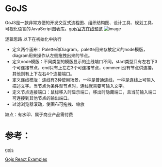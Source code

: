 # GoJS
GoJS是一款非常方便的开发交互式流程图、组织结构图、设计工具、规划工具、可视化语言的JavaScript图表库。[gojs官方在线预览](https://gojs.net/latest/samples/flowchart.html)
![image](https://user-images.githubusercontent.com/50393260/159124672-3f251d57-e48a-4069-9305-79ceed5696d1.png)

逻辑思路
以下在初始化中执行
- 定义两个画布：Palette和Diagram，palette用来存放定义的node模版，diagram用来操作从左侧拖拽出来的节点。
- 定义node模版：不同类型的模版显示的连线端口不同，start类型只有左右下3个可连接节点，end只有上左右3个可连接节点，comment没有节点供连接，其他则有上下左右4个连接端口。
- 定义连线模版：连线有2种使用场景，一种是普通连线，一种是连线上可输入描述文字。当节点为条件型节点时，连线就需要可输入文字。
- 定义节点连接端口：鼠标移入时显示端口，移出时隐藏端口，且当前输入端口可连接到其他节点的输出端口。
- 过滤浏览器滚动，使画布可拖拽、缩放

缺点：有水印、属于商业产品需付费

# 参考：
[gojs](https://gojs.net/latest/)

[Gojs React Examples](https://codesandbox.io/examples/package/gojs-react)

